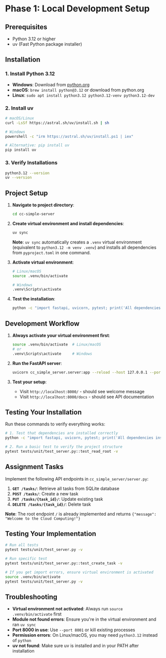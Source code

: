 # **Phase 1: Local Development Setup**

## **Prerequisites**
- Python 3.12 or higher
- uv (Fast Python package installer)

## **Installation**

### 1. **Install Python 3.12**
- **Windows**: Download from [python.org](https://www.python.org/downloads/)
- **macOS**: `brew install python@3.12` or download from python.org
- **Linux**: `sudo apt install python3.12 python3.12-venv python3.12-dev`

### 2. **Install uv**
```bash
# macOS/Linux
curl -LsSf https://astral.sh/uv/install.sh | sh

# Windows
powershell -c "irm https://astral.sh/uv/install.ps1 | iex"

# Alternative: pip install uv
pip install uv
```

### 3. **Verify Installations**
```bash
python3.12 --version
uv --version
```

## **Project Setup**

1. **Navigate to project directory**:
   ```bash
   cd cc-simple-server
   ```

2. **Create virtual environment and install dependencies**:
   ```bash
   uv sync
   ```
   
   **Note**: `uv sync` automatically creates a `.venv` virtual environment (equivalent to `python3.12 -m venv .venv`) and installs all dependencies from `pyproject.toml` in one command.

3. **Activate virtual environment**:
   ```bash
   # Linux/macOS
   source .venv/bin/activate
   
   # Windows
   .venv\Scripts\activate
   ```

4. **Test the installation**:
   ```bash
   python -c "import fastapi, uvicorn, pytest; print('All dependencies installed successfully')"
   ```

## **Development Workflow**

1. **Always activate your virtual environment first**:
   ```bash
   source .venv/bin/activate  # Linux/macOS
   # or
   .venv\Scripts\activate     # Windows
   ```

2. **Run the FastAPI server**:
   ```bash
   uvicorn cc_simple_server.server:app --reload --host 127.0.0.1 --port 8000
   ```

3. **Test your setup**:
   - Visit `http://localhost:8000/` - should see welcome message
   - Visit `http://localhost:8000/docs` - should see API documentation

## **Testing Your Installation**

Run these commands to verify everything works:

```bash
# 1. Test that dependencies are installed correctly
python -c "import fastapi, uvicorn, pytest; print('All dependencies installed successfully')"

# 2. Run a basic test to verify the project structure
pytest tests/unit/test_server.py::test_read_root -v
```

## **Assignment Tasks**

Implement the following API endpoints in `cc_simple_server/server.py`:

1. **`GET /tasks/`**: Retrieve all tasks from SQLite database
2. **`POST /tasks/`**: Create a new task  
3. **`PUT /tasks/{task_id}/`**: Update existing task
4. **`DELETE /tasks/{task_id}/`**: Delete task

**Note**: The root endpoint `/` is already implemented and returns `{"message": "Welcome to the Cloud Computing!"}`

## **Testing Your Implementation**

```bash
# Run all tests
pytest tests/unit/test_server.py -v

# Run specific test
pytest tests/unit/test_server.py::test_create_task -v

# If you get import errors, ensure virtual environment is activated
source .venv/bin/activate
pytest tests/unit/test_server.py -v
```

## **Troubleshooting**

- **Virtual environment not activated**: Always run `source .venv/bin/activate` first
- **Module not found errors**: Ensure you're in the virtual environment and ran `uv sync`
- **Port 8000 in use**: Use `--port 8001` or kill existing processes  
- **Permission errors**: On Linux/macOS, you may need `python3.12` instead of `python`
- **uv not found**: Make sure uv is installed and in your PATH after installation